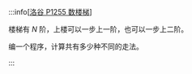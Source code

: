 :::info[[洛谷 P1255 数楼梯](https://www.luogu.com.cn/problem/P1255)]

楼梯有 $N$ 阶，上楼可以一步上一阶，也可以一步上二阶。

编一个程序，计算共有多少种不同的走法。

:::
